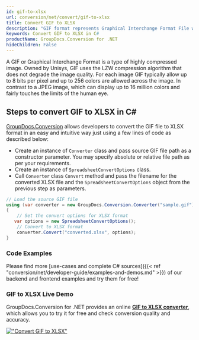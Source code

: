 ```yaml
---
id: gif-to-xlsx
url: conversion/net/convert/gif-to-xlsx
title: Convert GIF to XLSX
description: "GIF format represents Graphical Interchange Format File with .gif extension. Learn how to convert GIF to XLSX file programmatically in C# language using GroupDocs.Conversion for .NET library."
keywords: Convert GIF to XLSX in C#
productName: GroupDocs.Conversion for .NET
hideChildren: False
---
```


A GIF or Graphical Interchange Format is a type of highly compressed image. Owned by Unisys, GIF uses the LZW compression algorithm that does not degrade the image quality. For each image GIF typically allow up to 8 bits per pixel and up to 256 colors are allowed across the image. In contrast to a JPEG image, which can display up to 16 million colors and fairly touches the limits of the human eye.

## Steps to convert GIF to XLSX in C#

[GroupDocs.Conversion](https://products.groupdocs.com/conversion/net) allows developers to convert the GIF file to XLSX format in an easy and intuitive way just using a few lines of code as described below:

* Create an instance of `Converter` class and pass source GIF file path as a constructor parameter. You may specify absolute or relative file path as per your requirements. 
* Create an instance of `SpreadsheetConvertOptions` class.
* Call `Converter` class `Convert` method and pass the filename for the converted XLSX file and the `SpreadsheetConvertOptions` object from the previous step as parameters.

```csharp
// Load the source GIF file
using (var converter = new GroupDocs.Conversion.Converter("sample.gif"))
{
    // Set the convert options for XLSX format
   var options = new SpreadsheetConvertOptions();
    // Convert to XLSX format
    converter.Convert("converted.xlsx", options);
}
```

### Code Examples

Please find more [use-cases and complete C# sources]({{< ref "conversion/net/developer-guide/examples-and-demos.md" >}}) of our backend and frontend examples and try them for free!

### GIF to XLSX Live Demo

GroupDocs.Conversion for .NET provides an online [**GIF to XLSX converter**](https://products.groupdocs.app/conversion/gif-to-xlsx), which allows you to try it for free and check conversion quality and accuracy.

[!["Convert GIF to XLSX"](conversion/net/images/convert-to-xlsx/convert-gif-to-xlsx.png)](https://products.groupdocs.app/conversion/gif-to-xlsx)